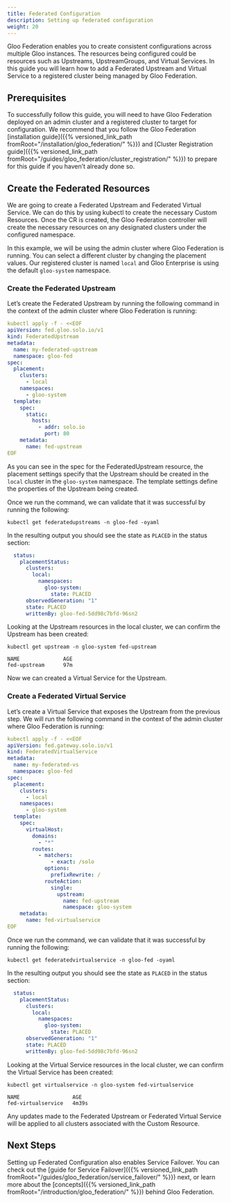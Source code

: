```yaml
---
title: Federated Configuration
description: Setting up federated configuration
weight: 20
---
```


Gloo Federation enables you to create consistent configurations across multiple Gloo instances. The resources being configured could be resources such as Upstreams, UpstreamGroups, and Virtual Services. In this guide you will learn how to add a Federated Upstream and Virtual Service to a registered cluster being managed by Gloo Federation.

## Prerequisites

To successfully follow this guide, you will need to have Gloo Federation deployed on an admin cluster and a registered cluster to target for configuration. We recommend that you follow the Gloo Federation [installation guide]({{% versioned_link_path fromRoot="/installation/gloo_federation/" %}})  and [Cluster Registration guide]({{% versioned_link_path fromRoot="/guides/gloo_federation/cluster_registration/" %}}) to prepare for this guide if you haven’t already done so.

## Create the Federated Resources

We are going to create a Federated Upstream and Federated Virtual Service. We can do this by using kubectl to create the necessary Custom Resources. Once the CR is created, the Gloo Federation controller will create the necessary resources on any designated clusters under the configured namespace.

In this example, we will be using the admin cluster where Gloo Federation is running. You can select a different cluster by changing the placement values. Our registered cluster is named `local` and Gloo Enterprise is using the default `gloo-system` namespace.

### Create the Federated Upstream

Let’s create the Federated Upstream by running the following command in the context of the admin cluster where Gloo Federation is running:

```yaml
kubectl apply -f - <<EOF
apiVersion: fed.gloo.solo.io/v1
kind: FederatedUpstream
metadata:
  name: my-federated-upstream
  namespace: gloo-fed
spec:
  placement:
    clusters:
      - local
    namespaces:
      - gloo-system
  template:
    spec:
      static:
        hosts:
          - addr: solo.io
            port: 80
    metadata:
      name: fed-upstream
EOF
```

As you can see in the spec for the FederatedUpstream resource, the placement settings specify that the Upstream should be created in the `local` cluster in the `gloo-system` namespace. The template settings define the properties of the Upstream being created.

Once we run the command, we can validate that it was successful by running the following:

```
kubectl get federatedupstreams -n gloo-fed -oyaml
```

In the resulting output you should see the state as `PLACED` in the status section:

```yaml
  status:
    placementStatus:
      clusters:
        local:
          namespaces:
            gloo-system:
              state: PLACED
      observedGeneration: "1"
      state: PLACED
      writtenBy: gloo-fed-5dd98c7bfd-96sn2
```

Looking at the Upstream resources in the local cluster, we can confirm the Upstream has been created:

```
kubectl get upstream -n gloo-system fed-upstream
```

```
NAME              AGE
fed-upstream      97m
```

Now we can created a Virtual Service for the Upstream.

### Create a Federated Virtual Service

Let’s create a Virtual Service that exposes the Upstream from the previous step. We will run the following command in the context of the admin cluster where Gloo Federation is running:

```yaml
kubectl apply -f - <<EOF
apiVersion: fed.gateway.solo.io/v1
kind: FederatedVirtualService
metadata:
  name: my-federated-vs
  namespace: gloo-fed
spec:
  placement:
    clusters:
      - local
    namespaces:
      - gloo-system
  template:
    spec:
      virtualHost:
        domains:
          - "*"
        routes:
          - matchers:
              - exact: /solo
            options:
              prefixRewrite: /
            routeAction:
              single:
                upstream:
                  name: fed-upstream
                  namespace: gloo-system
    metadata:
      name: fed-virtualservice
EOF
```

Once we run the command, we can validate that it was successful by running the following:

```
kubectl get federatedvirtualservice -n gloo-fed -oyaml
```

In the resulting output you should see the state as `PLACED` in the status section:

```yaml
  status:
    placementStatus:
      clusters:
        local:
          namespaces:
            gloo-system:
              state: PLACED
      observedGeneration: "1"
      state: PLACED
      writtenBy: gloo-fed-5dd98c7bfd-96sn2
```

Looking at the Virtual Service resources in the local cluster, we can confirm the Virtual Service has been created:

```
kubectl get virtualservice -n gloo-system fed-virtualservice
```

```
NAME                 AGE
fed-virtualservice   4m39s
```

Any updates made to the Federated Upstream or Federated Virtual Service will be applied to all clusters associated with the Custom Resource.

## Next Steps

Setting up Federated Configuration also enables Service Failover. You can check out the [guide for Service Failover]({{% versioned_link_path fromRoot="/guides/gloo_federation/service_failover/" %}}) next, or learn more about the [concepts]({{% versioned_link_path fromRoot="/introduction/gloo_federation/" %}}) behind Gloo Federation.